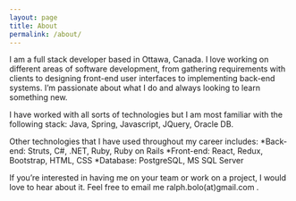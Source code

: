 ```yaml
---
layout: page
title: About
permalink: /about/
---
```


I am a full stack developer based in Ottawa, Canada. I love working on different areas of software development, from gathering requirements with clients to designing front-end user interfaces to implementing back-end systems. I’m passionate about what I do and always looking to learn something new.

I have worked with all sorts of technologies but I am most familiar with the following stack: Java, Spring, Javascript, JQuery, Oracle DB.

Other technologies that I have used throughout my career includes:
*Back-end: Struts, C#, .NET, Ruby, Ruby on Rails
*Front-end: React, Redux, Bootstrap, HTML, CSS
*Database: PostgreSQL, MS SQL Server

If you’re interested in having me on your team or work on a project, I would love to hear about it. Feel free to email me ralph.bolo(at)gmail.com .






